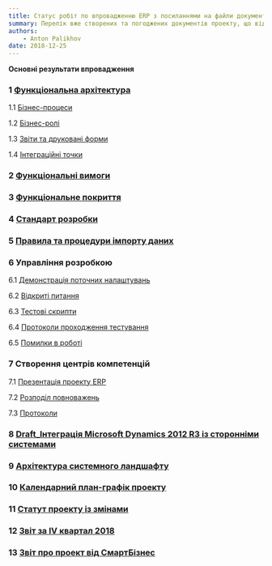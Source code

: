```yaml
---
title: Статус робіт по впровадженню ERP з посиланнями на файли документів
summary: Перелік вже створених та погоджених документів проекту, що відповідають поточному стану виконання робіт
authors:
    - Anton Palikhov
date: 2018-12-25
---
```

**Основні результати впровадження**

### 1 [Функціональна архітектура]()	

1.1 [Бізнес-процеси]()

1.2 [Бізнес-ролі]()

1.3 [Звіти та друковані форми]()

1.4 [Інтеграційні точки]()

### 2 [Функціональні вимоги]()

### 3 [Функціональне покриття]()	

### 4 [Стандарт розробки]()	

### 5 [Правила та процедури імпорту даних]()	

### 6 Управління розробкою

6.1 [Демонстрація поточних налаштувань]()

6.2 [Відкриті питання]()

6.3 [Тестові скрипти]()

6.4 [Протоколи проходження тестування]()

6.5 [Помилки в роботі]()

### 7 Створення центрів компетенцій	

7.1 [Презентація проекту ERP]()

7.2 [Розподіл повноважень]()

7.3 [Протоколи]()

### 8 [Draft_Інтеграція Microsoft Dynamics 2012 R3 із сторонніми системами]()

### 9 [Архітектура системного ландшафту]()

### 10 [Календарний план-графік проекту]()

### 11 [Статут проекту із змінами]()

### 12 [Звіт за IV квартал 2018]()

### 13 [Звіт про проект від СмартБізнес]()


